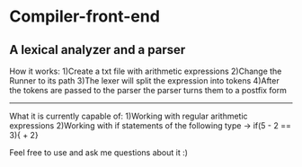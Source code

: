 # Compiler-front-end
A lexical analyzer and a parser
-------------------------------------------------

How it works:
1)Create a txt file with arithmetic expressions
2)Change the Runner to its path
3)The lexer will split the expression into tokens
4)After the tokens are passed to the parser the parser turns them to a postfix form

-------------------------------------------------

What it is currently capable of:
1)Working with regular arithmetic expressions
2)Working with if statements of the following type -> if(5 - 2 == 3){ + 2}

Feel free to use and ask me questions about it :)
